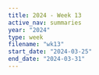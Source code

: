 ```yaml
---
title: 2024 - Week 13
active_nav: summaries
year: "2024"
type: week
filename: "wk13"
start_date: "2024-03-25"
end_date: "2024-03-31"
---
```

